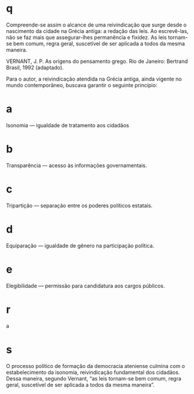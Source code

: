 # q
Compreende-se assim o alcance de uma reivindicação que surge desde o nascimento da cidade na Grécia antiga: a redação das leis. Ao escrevê-las, não se faz mais que assegurar-lhes permanência e fixidez. As leis tornam-se bem comum, regra geral, suscetível de ser aplicada a todos da mesma maneira.

VERNANT, J. P. As origens do pensamento grego. Rio de Janeiro: Bertrand Brasil, 1992 (adaptado).

Para o autor, a reivindicação atendida na Grécia antiga, ainda vigente no mundo contemporâneo, buscava garantir o seguinte princípio:

# a
Isonomia — igualdade de tratamento aos cidadãos

# b
Transparência — acesso às informações governamentais.

# c
Tripartição — separação entre os poderes políticos estatais.

# d
Equiparação — igualdade de gênero na participação política.

# e
Elegibilidade — permissão para candidatura aos cargos públicos.

# r
a

# s
O processo político de formação da democracia ateniense culmina com o estabelecimento da isonomia, reivindicação fundamental dos cidadãos. Dessa maneira, segundo Vernant, “as leis tornam-se bem comum, regra geral, suscetível de ser aplicada a todos da mesma maneira”.
